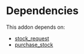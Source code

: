 # Dependencies

This addon depends on:

- [stock_request](https://github.com/bringout/oca-technical)
- [purchase_stock](https://github.com/bringout/oca-ocb-warehouse/tree/0ee5ffef60413a71dceb350918ad3fb572ec1875/odoo-bringout-oca-ocb-purchase_stock)
